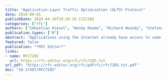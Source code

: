 ```yaml
---
title: "Application-Layer Traffic Optimization (ALTO) Protocol"
date: 2014-09-01
publishDate: 2020-04-10T19:26:35.172210Z
categories: ["rfc"]
authors: ["Sebastian Kiesel", "Wendy Roome", "Richard Woundy", "Stefano Previdi", "Stanislav Shalunov", "Richard Alimi", "Reinaldo Penno", "Y. Richard Yang"]
publication_types: ["0"]
abstract: "Applications using the Internet already have access to some topology information of Internet Service Provider (ISP) networks. For example, views to Internet routing tables at Looking Glass servers are available and can be practically downloaded to many network application clients. What is missing is knowledge of the underlying network topologies from the point of view of ISPs. In other words, what an ISP prefers in terms of traffic optimization -- and a way to distribute it. The Application-Layer Traffic Optimization (ALTO) services defined in this document provide network information (e.g., basic network location structure and preferences of network paths) with the goal of modifying network resource consumption patterns while maintaining or improving application performance. The basic information of ALTO is based on abstract maps of a network. These maps provide a simplified view, yet enough information about a network for applications to effectively utilize them. Additional services are built on top of the maps. This document describes a protocol implementing the ALTO services. Although the ALTO services would primarily be provided by ISPs, other entities, such as content service providers, could also provide ALTO services. Applications that could use the ALTO services are those that have a choice to which end points to connect. Examples of such applications are peer-to-peer (P2P) and content delivery networks."
featured: false
publication: "*RFC Editor*"
links:
- name: RFC7285
  url: https://rfc-editor.org/rfc/rfc7285.txt
url_pdf: "https://rfc-editor.org/rfc/pdfrfc/rfc7285.txt.pdf"
doi: "10.17487/RFC7285"
---
```


